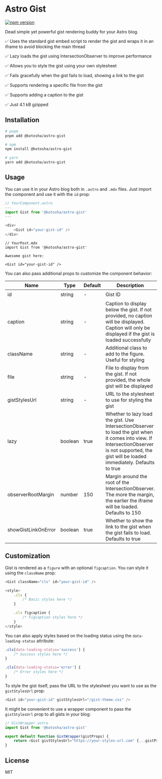 # Astro Gist

[![npm version](https://badge.fury.io/js/@kotosha%2Fastro-gist.svg)](https://badge.fury.io/js/@kotosha%2Fastro-gist)

Dead simple yet powerful gist rendering buddy for your Astro blog.

✅ Uses the standard gist embed script to render the gist and wraps it in an iframe to avoid blocking the main thread

✅ Lazy loads the gist using IntersectionObserver to improve performance

✅ Allows you to style the gist using your own stylesheet

✅ Fails gracefully when the gist fails to load, showing a link to the gist

✅ Supports rendering a specific file from the gist

✅ Supports adding a caption to the gist

✅ Just 4.1 kB gzipped

## Installation

```bash
# pnpm
pnpm add @kotosha/astro-gist

# npm
npm install @kotosha/astro-gist

# yarn
yarn add @kotosha/astro-gist
```

## Usage

You can use it in your Astro blog both in `.astro` and `.mdx` files. Just import the component and use it with the `id` prop:

```typescript jsx
// YourComponent.astro
---
import Gist from '@kotosha/astro-gist'
---

<div>
    <Gist id="your-gist-id" />
</div>
```

```mdxjs
// YourPost.mdx
import Gist from '@kotosha/astro-gist'

Awesome gist here:

<Gist id="your-gist-id" />
```

You can also pass additional props to customize the component behavior:

| Name                | Type    | Default | Description                                                                                                                                                                                       | Required |
| ------------------- | ------- | ------- | ------------------------------------------------------------------------------------------------------------------------------------------------------------------------------------------------- | -------- |
| id                  | string  | -       | Gist ID                                                                                                                                                                                           | ✔️       |
| caption             | string  | -       | Caption to display below the gist. If not provided, no caption will be displayed. Caption will only be displayed if the gist is loaded successfully                                               |
| className           | string  | -       | Additional class to add to the figure. Useful for styling                                                                                                                                         |
| file                | string  | -       | File to display from the gist. If not provided, the whole gist will be displayed                                                                                                                  |
| gistStylesUrl       | string  | -       | URL to the stylesheet to use for styling the gist                                                                                                                                                 |
| lazy                | boolean | true    | Whether to lazy load the gist. Use IntersectionObserver to load the gist when it comes into view. If IntersectionObserver is not supported, the gist will be loaded immediately. Defaults to true |
| observerRootMargin  | number  | 150     | Margin around the root of the IntersectionObserver. The more the margin, the earlier the iframe will be loaded. Defaults to 150                                                                   |
| showGistLinkOnError | boolean | true    | Whether to show the link to the gist when the gist fails to load. Defaults to true                                                                                                                |

## Customization

Gist is rendered as a `figure` with an optional `figcaption`. You can style it using the `className` prop:

```typescript jsx
<Gist className="cls" id="your-gist-id" />

<style>
    .cls {
        /* Basic styles here */
    }

    .cls figcaption {
        /* Figcaption styles here */
    }
</style>
```

You can also apply styles based on the loading status using the `data-loading-status` attribute:

```css
.cls[data-loading-status='success'] {
    /* Success styles here */
}

.cls[data-loading-status='error'] {
    /* Error styles here */
}
```

To style the gist itself, pass the URL to the stylesheet you want to use as the `gistStylesUrl` prop:

```typescript jsx
<Gist id="your-gist-id" gistStylesUrl="/gist-theme.css" />
```

It might be convenient to use a wrapper component to pass the `gistStylesUrl` prop to all gists in your blog:

```typescript jsx
// GistWrapper.astro
import Gist from '@kotosha/astro-gist'

export default function GistWrapper(gistProps) {
    return <Gist gistStylesUrl="https://your-styles-url.com" {...gistProps} />
}
```

## License

MIT
